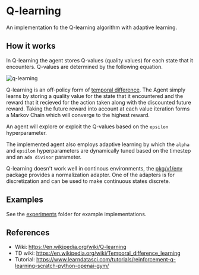 # Q-learning

An implementation fo the Q-learning algorithm with adaptive learning.

## How it works
In Q-learning the agent stores Q-values (quality values) for each state that it encounters. Q-values are determined by the following equation.

![q-learning](https://wikimedia.org/api/rest_v1/media/math/render/svg/678cb558a9d59c33ef4810c9618baf34a9577686)

Q-learning is an off-policy form of [temporal difference](https://en.wikipedia.org/wiki/Temporal_difference_learning). The Agent simply learns by 
storing a quality value for the state that it encountered and the reward that it recieved for the action taken along with 
the discounted future reward. Taking the future reward into account at each value iteration forms a Markov Chain which will converge to the highest 
reward.

An agent will explore or exploit the Q-values based on the `epsilon` hyperparameter.

The implemented agent also employs adaptive learning by which the `alpha` and `epsilon` hyperparameters are dynamically tuned based on the timestep and an `ada divisor` parameter.

Q-learning doesn't work well in continous environments, the [pkg/v1/env](../env/norm.go) package provides a normalization adapter. One of the adapters is for discretization and can be used to make continuous states discrete.

## Examples
See the [experiments](./experiments) folder for example implementations.

## References
- Wiki: https://en.wikipedia.org/wiki/Q-learning
- TD wiki: https://en.wikipedia.org/wiki/Temporal_difference_learning
- Tutorial: https://www.learndatasci.com/tutorials/reinforcement-q-learning-scratch-python-openai-gym/
